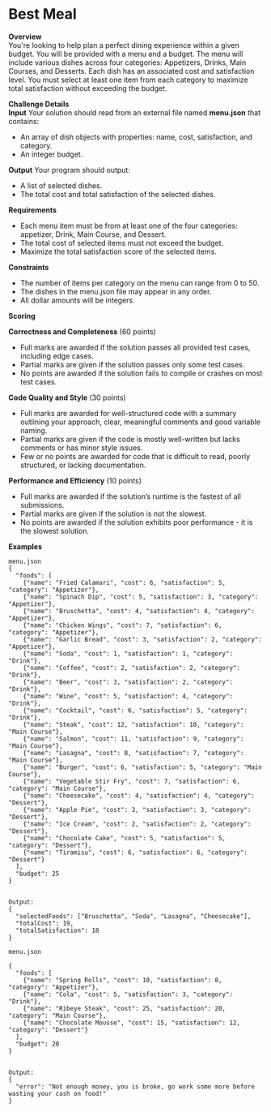 # Best Meal

**Overview**</br>
You're looking to help plan a perfect dining experience within a given budget. You will be provided with a menu and a budget. The menu will include various dishes across four categories: Appetizers, Drinks, Main Courses, and Desserts. Each dish has an associated cost and satisfaction level. You must select at least one item from each category to maximize total satisfaction without exceeding the budget.

**Challenge Details**</br>
**Input** Your solution should read from an external file named **menu.json** that contains:
* An array of dish objects with properties: name, cost, satisfaction, and category.
* An integer budget.</br>

**Output** Your program should output:
* A list of selected dishes.
* The total cost and total satisfaction of the selected dishes.</br>

**Requirements**
* Each menu item must be from at least one of the four categories: appetizer, Drink, Main Course, and Dessert.
* The total cost of selected items must not exceed the budget.
* Maximize the total satisfaction score of the selected items.</br>

**Constraints**
* The number of items per category on the menu can range from 0 to 50.
* The dishes in the menu.json file may appear in any order.
* All dollar amounts will be integers.


**Scoring**</br>

**Correctness and Completeness** (60 points)</br>
* Full marks are awarded if the solution passes all provided test cases, including edge cases.</br>
* Partial marks are given if the solution passes only some test cases.</br>
* No points are awarded if the solution fails to compile or crashes on most test cases.</br>

**Code Quality and Style** (30 points)</br>
* Full marks are awarded for well-structured code with a summary outlining your approach, clear, meaningful comments and good variable naming.</br>
* Partial marks are given if the code is mostly well-written but lacks comments or has minor style issues.</br>
* Few or no points are awarded for code that is difficult to read, poorly structured, or lacking documentation.</br>

**Performance and Efficiency** (10 points)</br>
* Full marks are awarded if the solution’s runtime is the fastest of all submissions.</br>
* Partial marks are given if the solution is not the slowest.</br>
* No points are awarded if the solution exhibits poor performance - it is the slowest solution.</br>


**Examples**</br>
```
menu.json
{
  "foods": [
    {"name": "Fried Calamari", "cost": 6, "satisfaction": 5, "category": "Appetizer"},
    {"name": "Spinach Dip", "cost": 5, "satisfaction": 3, "category": "Appetizer"},
    {"name": "Bruschetta", "cost": 4, "satisfaction": 4, "category": "Appetizer"},
    {"name": "Chicken Wings", "cost": 7, "satisfaction": 6, "category": "Appetizer"},
    {"name": "Garlic Bread", "cost": 3, "satisfaction": 2, "category": "Appetizer"},
    {"name": "Soda", "cost": 1, "satisfaction": 1, "category": "Drink"},
    {"name": "Coffee", "cost": 2, "satisfaction": 2, "category": "Drink"},
    {"name": "Beer", "cost": 3, "satisfaction": 2, "category": "Drink"},
    {"name": "Wine", "cost": 5, "satisfaction": 4, "category": "Drink"},
    {"name": "Cocktail", "cost": 6, "satisfaction": 5, "category": "Drink"},
    {"name": "Steak", "cost": 12, "satisfaction": 10, "category": "Main Course"},
    {"name": "Salmon", "cost": 11, "satisfaction": 9, "category": "Main Course"},
    {"name": "Lasagna", "cost": 8, "satisfaction": 7, "category": "Main Course"},
    {"name": "Burger", "cost": 6, "satisfaction": 5, "category": "Main Course"},
    {"name": "Vegetable Stir Fry", "cost": 7, "satisfaction": 6, "category": "Main Course"},
    {"name": "Cheesecake", "cost": 4, "satisfaction": 4, "category": "Dessert"},
    {"name": "Apple Pie", "cost": 3, "satisfaction": 3, "category": "Dessert"},
    {"name": "Ice Cream", "cost": 2, "satisfaction": 2, "category": "Dessert"},
    {"name": "Chocolate Cake", "cost": 5, "satisfaction": 5, "category": "Dessert"},
    {"name": "Tiramisu", "cost": 6, "satisfaction": 6, "category": "Dessert"}
  ],
  "budget": 25
}


Output:
{
  "selectedFoods": ["Bruschetta", "Soda", "Lasagna", "Cheesecake"],
  "totalCost": 19,
  "totalSatisfaction": 18
}
```

```
menu.json

{
  "foods": [
    {"name": "Spring Rolls", "cost": 10, "satisfaction": 8, "category": "Appetizer"},
    {"name": "Cola", "cost": 5, "satisfaction": 3, "category": "Drink"},
    {"name": "Ribeye Steak", "cost": 25, "satisfaction": 20, "category": "Main Course"},
    {"name": "Chocolate Mousse", "cost": 15, "satisfaction": 12, "category": "Dessert"}
  ],
  "budget": 20
}


Output:
{
  "error": "Not enough money, you is broke, go work some more before wasting your cash on food!"
}

```

